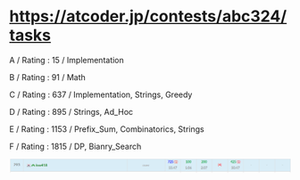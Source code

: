# https://atcoder.jp/contests/abc324/tasks

A / Rating : $15$ / Implementation

B / Rating : $91$ / Math

C / Rating : $637$ / Implementation, Strings, Greedy

D / Rating : $895$ / Strings, Ad_Hoc

E / Rating : $1153$ / Prefix_Sum, Combinatorics, Strings

F / Rating : $1815$ / DP, Bianry_Search

![My Image](https://github.com/kss418/Atcoder/blob/main/ABC/Images/Standings/324.png)
